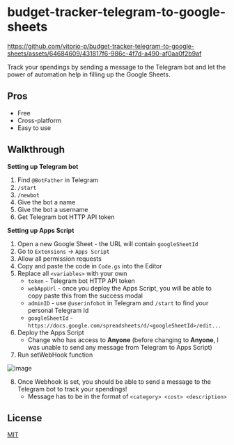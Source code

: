 # budget-tracker-telegram-to-google-sheets

https://github.com/vitorio-p/budget-tracker-telegram-to-google-sheets/assets/64684609/431817f6-986c-4f7d-a490-af0aa0f2b9af


Track your spendings by sending a message to the Telegram bot and let the power of automation help in filling up the Google Sheets. 


## Pros

- Free
- Cross-platform
- Easy to use

## Walkthrough

**Setting up Telegram bot**

1. Find `@BotFather` in Telegram
2. `/start`
3. `/newbot`
4. Give the bot a name
5. Give the bot a username
6. Get Telegram bot HTTP API token

**Setting up Apps Script**

1. Open a new Google Sheet - the URL will contain `googleSheetId`
2. Go to `Extensions` -> `Apps Script`
3. Allow all permission requests
4. Copy and paste the code in `Code.gs` into the Editor
5. Replace all `<variables>` with your own
   - `token` - Telegram bot HTTP API token
   - `webAppUrl` - once you deploy the Apps Script, you will be able to copy paste this from the success modal
   - `adminID` - use `@userinfobot` in Telegram and `/start` to find your personal Telegram Id
   - `googleSheetId` - `https://docs.google.com/spreadsheets/d/<googleSheetId>/edit...`
6. Deploy the Apps Script
   - Change who has access to **Anyone** (before changing to **Anyone**, I was unable to send any message from Telegram to Apps Script)
7. Run setWebHook function

![image](https://github.com/vitorio-p/budget-tracker-telegram-to-google-sheets/assets/64684609/b7fe43b3-3d00-4afa-9fb0-2be2c2788afc)

8. Once Webhook is set, you should be able to send a message to the Telegram bot to track your spendings!
   - Message has to be in the format of `<category> <cost> <description>`

## License

[MIT](https://choosealicense.com/licenses/mit/)
